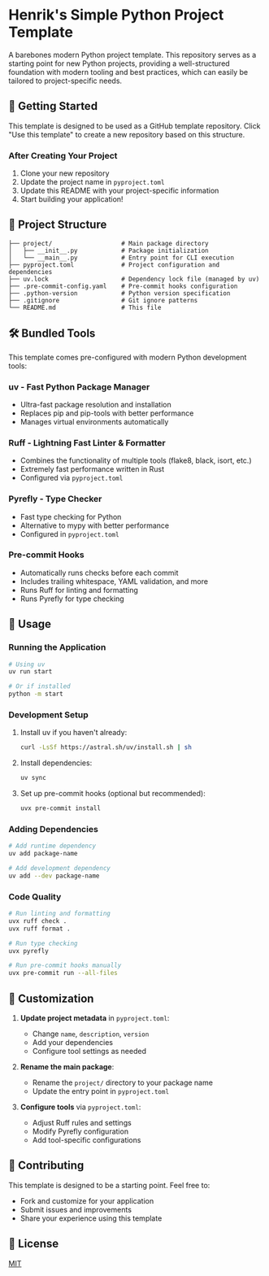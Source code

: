 # Henrik's Simple Python Project Template

A barebones modern Python project template. This repository serves as a starting point for new Python projects, providing a well-structured foundation with modern tooling and best practices, which can easily be tailored to project-specific needs.

## 🚀 Getting Started

This template is designed to be used as a GitHub template repository. Click "Use this template" to create a new repository based on this structure.

### After Creating Your Project

1. Clone your new repository
2. Update the project name in `pyproject.toml`
3. Update this README with your project-specific information
4. Start building your application!

## 📁 Project Structure

```
├── project/                   # Main package directory
│   ├── __init__.py            # Package initialization
│   └── __main__.py            # Entry point for CLI execution
├── pyproject.toml             # Project configuration and dependencies
├── uv.lock                    # Dependency lock file (managed by uv)
├── .pre-commit-config.yaml    # Pre-commit hooks configuration
├── .python-version            # Python version specification
├── .gitignore                 # Git ignore patterns
└── README.md                  # This file
```

## 🛠️ Bundled Tools

This template comes pre-configured with modern Python development tools:

### **uv** - Fast Python Package Manager
- Ultra-fast package resolution and installation
- Replaces pip and pip-tools with better performance
- Manages virtual environments automatically

### **Ruff** - Lightning Fast Linter & Formatter
- Combines the functionality of multiple tools (flake8, black, isort, etc.)
- Extremely fast performance written in Rust
- Configured via `pyproject.toml`

### **Pyrefly** - Type Checker
- Fast type checking for Python
- Alternative to mypy with better performance
- Configured in `pyproject.toml`

### **Pre-commit Hooks**
- Automatically runs checks before each commit
- Includes trailing whitespace, YAML validation, and more
- Runs Ruff for linting and formatting
- Runs Pyrefly for type checking

## 🚀 Usage

### Running the Application

```bash
# Using uv
uv run start

# Or if installed
python -m start
```

### Development Setup

1. Install uv if you haven't already:
   ```bash
   curl -LsSf https://astral.sh/uv/install.sh | sh
   ```

2. Install dependencies:
   ```bash
   uv sync
   ```

3. Set up pre-commit hooks (optional but recommended):
   ```bash
   uvx pre-commit install
   ```

### Adding Dependencies

```bash
# Add runtime dependency
uv add package-name

# Add development dependency
uv add --dev package-name
```

### Code Quality

```bash
# Run linting and formatting
uvx ruff check .
uvx ruff format .

# Run type checking
uvx pyrefly

# Run pre-commit hooks manually
uvx pre-commit run --all-files
```

## 📝 Customization

1. **Update project metadata** in `pyproject.toml`:
   - Change `name`, `description`, `version`
   - Add your dependencies
   - Configure tool settings as needed

2. **Rename the main package**:
   - Rename the `project/` directory to your package name
   - Update the entry point in `pyproject.toml`

3. **Configure tools** via `pyproject.toml`:
   - Adjust Ruff rules and settings
   - Modify Pyrefly configuration
   - Add tool-specific configurations

## 🤝 Contributing

This template is designed to be a starting point. Feel free to:
- Fork and customize for your application
- Submit issues and improvements
- Share your experience using this template

## 📄 License

[MIT](LICENSE)
